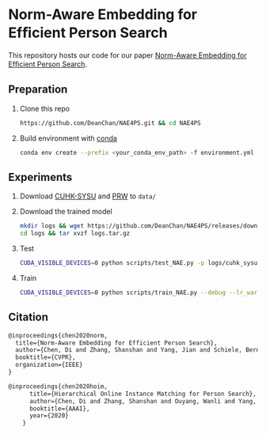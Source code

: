 # Norm-Aware Embedding for Efﬁcient Person Search

This repository hosts our code for our paper [Norm-Aware Embedding for Efﬁcient Person Search](http://openaccess.thecvf.com/content_CVPR_2020/papers/Chen_Norm-Aware_Embedding_for_Efficient_Person_Search_CVPR_2020_paper.pdf). 



## Preparation

1. Clone this repo

   ```bash
   https://github.com/DeanChan/NAE4PS.git && cd NAE4PS
   ```

2. Build environment with [conda](https://docs.anaconda.com/anaconda/install/linux/)

   ```bash
   conda env create --prefix <your_conda_env_path> -f environment.yml
   ```



## Experiments

1.  Download [CUHK-SYSU](https://github.com/ShuangLI59/person_search) and [PRW](http://www.liangzheng.com.cn/Project/project_prw.html) to `data/`

2. Download the trained model
   ```bash
   mkdir logs && wget https://github.com/DeanChan/NAE4PS/releases/download/v0.0.0/logs.tar.gz -P logs/ 
   cd logs && tar xvzf logs.tar.gz
   ```

3. Test
   ```bash
   CUDA_VISIBLE_DEVICES=0 python scripts/test_NAE.py -p logs/cuhk_sysu/
   ```
   
4. Train
   ```bash
   CUDA_VISIBLE_DEVICES=0 python scripts/train_NAE.py --debug --lr_warm_up -p ./logs/<your_logging_path>/ --batch_size 5 --nw 5 --w_RCNN_loss_bbox 10.0 --epochs 22 --lr 0.003
   ```



## Citation

```latex
@inproceedings{chen2020norm,
  title={Norm-Aware Embedding for Efficient Person Search},
  author={Chen, Di and Zhang, Shanshan and Yang, Jian and Schiele, Bernt},
  booktitle={CVPR},
  organization={IEEE}
}

@inproceedings{chen2020hoim,
      title={Hierarchical Online Instance Matching for Person Search},
      author={Chen, Di and Zhang, Shanshan and Ouyang, Wanli and Yang, Jian and Schiele, Bernt},
      booktitle={AAAI},
      year={2020}
    }
```
